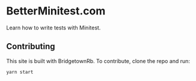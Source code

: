 # BetterMinitest.com

Learn how to write tests with Minitest.

## Contributing

This site is built with BridgetownRb. To contribute, clone the repo and run:

```bash
yarn start
```
